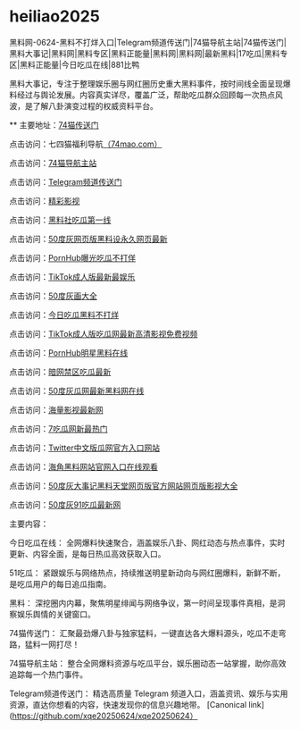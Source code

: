 # heiliao2025
黑料网-0624-黑料不打烊入口|Telegram频道传送门|74猫导航主站|74猫传送门|黑料大事记|黑料网|黑料专区|黑料正能量|黑料网|黑料网|最新黑料|17吃瓜|黑料专区|黑料正能量|今日吃瓜在线|881比鸭

黑料大事记，专注于整理娱乐圈与网红圈历史重大黑料事件，按时间线全面呈现爆料经过与舆论发展。内容真实详尽，覆盖广泛，帮助吃瓜群众回顾每一次热点风波，是了解八卦演变过程的权威资料平台。

** 主要地址：<a href="https://74mao.com/">74猫传送门</a>

点击访问：七四猫福利导航<a href="https://74mao.com/">（74mao.com）</a>

点击访问：<a href="https://74mao.com/">74猫导航主站</a>

点击访问：<a href="https://74mao.com/">Telegram频道传送门</a>

点击访问：<a href="https://hj-216.pages.dev/">精彩影视</a>

点击访问：<a href="https://hj-218.pages.dev/">黑料社吃瓜第一线</a>

点击访问：<a href="https://hj-219.pages.dev/">50度灰网页版黑料设永久网页最新</a>

点击访问：<a href="https://hj-224.pages.dev/">PornHub曝光吃瓜不打佯</a>

点击访问：<a href="https://cg8-12.pages.dev/">TikTok成人版最新最娱乐</a>

点击访问：<a href="https://hj-143.pages.dev/">50度灰画大全</a>

点击访问：<a href="https://hj-145.pages.dev/">今日吃瓜黑料不打烊</a>

点击访问：<a href="https://hj-149.pages.dev/">TikTok成人版吃瓜网最新高清影视免费视频</a>

点击访问：<a href="https://chiguaqunzhongde.pages.dev/">PornHub明星黑料在线</a>

点击访问：<a href="https://hj-156.pages.dev/">暗网禁区吃瓜最新</a>

点击访问：<a href="https://hj-161.pages.dev/">50度灰瓜网最新黑料网在线</a>

点击访问：<a href="https://hj-162.pages.dev/">海量影视最新网</a>

点击访问：<a href="https://chiguaqunzhongde.pages.dev/">7吃瓜网新最热门</a>

点击访问：<a href="https://hj-170.pages.dev/">Twitter中文版瓜网官方入口网站</a>

点击访问：<a href="https://hls-15.pages.dev/">海角黑料网站官网入口在线观看</a>

点击访问：<a href="https://hls-17.pages.dev/">50度灰大事记黑料天堂网页版官方网站网页版影视大全</a>

点击访问：<a href="https://91chiguazhongxin.pages.dev/">50度灰91吃瓜最新网</a>

主要内容：

今日吃瓜在线：
全网爆料快速聚合，涵盖娱乐八卦、网红动态与热点事件，实时更新、内容全面，是每日热瓜高效获取入口。

51吃瓜：
紧跟娱乐与网络热点，持续推送明星新动向与网红圈爆料，新鲜不断，是吃瓜用户的每日追瓜指南。

黑料：
深挖圈内内幕，聚焦明星绯闻与网络争议，第一时间呈现事件真相，是洞察娱乐舆情的关键窗口。

74猫传送门：
汇聚最劲爆八卦与独家猛料，一键直达各大爆料源头，吃瓜不走弯路，猛料一网打尽！

74猫导航主站：
整合全网爆料资源与吃瓜平台，娱乐圈动态一站掌握，助你高效追踪每一个热门事件。

Telegram频道传送门：
精选高质量 Telegram 频道入口，涵盖资讯、娱乐与实用资源，直达你想看的内容，快速发现你的信息兴趣地带。
[Canonical link](https://github.com/xqe20250624/xqe20250624）
